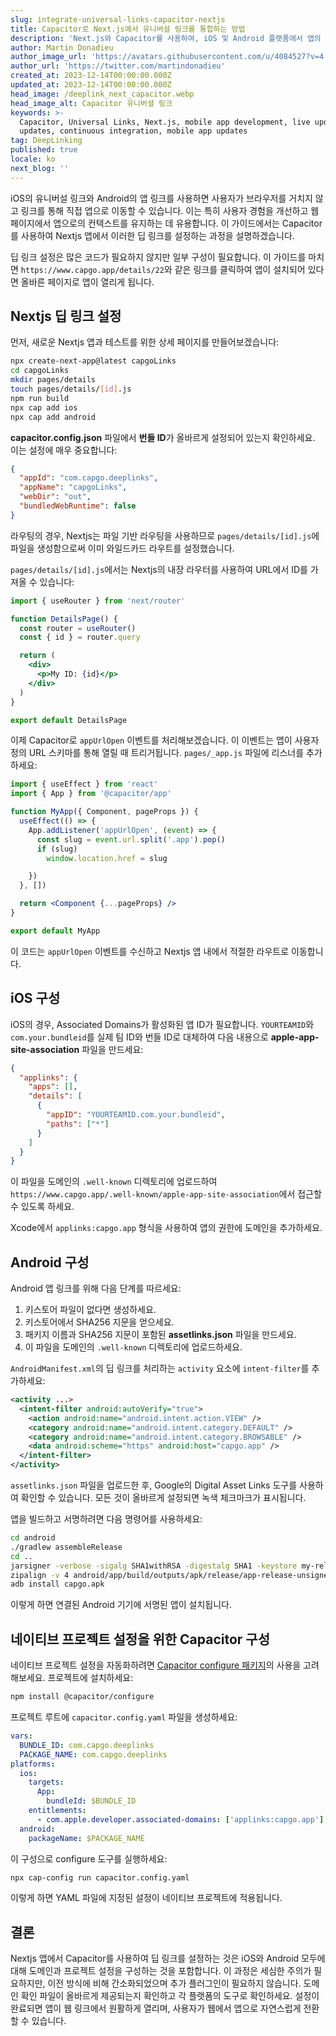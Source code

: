 ```yaml
---
slug: integrate-universal-links-capacitor-nextjs
title: Capacitor로 Next.js에서 유니버설 링크를 통합하는 방법
description: 'Next.js와 Capacitor를 사용하여, iOS 및 Android 플랫폼에서 앱의 유니버셜 링크를 구성하는 단계별 방법을 알아보세요.'
author: Martin Donadieu
author_image_url: 'https://avatars.githubusercontent.com/u/4084527?v=4'
author_url: 'https://twitter.com/martindonadieu'
created_at: 2023-12-14T00:00:00.000Z
updated_at: 2023-12-14T00:00:00.000Z
head_image: /deeplink_next_capacitor.webp
head_image_alt: Capacitor 유니버셜 링크
keywords: >-
  Capacitor, Universal Links, Next.js, mobile app development, live updates, OTA
  updates, continuous integration, mobile app updates
tag: DeepLinking
published: true
locale: ko
next_blog: ''
---
```


iOS의 유니버설 링크와 Android의 앱 링크를 사용하면 사용자가 브라우저를 거치지 않고 링크를 통해 직접 앱으로 이동할 수 있습니다. 이는 특히 사용자 경험을 개선하고 웹 페이지에서 앱으로의 컨텍스트를 유지하는 데 유용합니다. 이 가이드에서는 Capacitor를 사용하여 Nextjs 앱에서 이러한 딥 링크를 설정하는 과정을 설명하겠습니다.

딥 링크 설정은 많은 코드가 필요하지 않지만 일부 구성이 필요합니다. 이 가이드를 마치면 `https://www.capgo.app/details/22`와 같은 링크를 클릭하여 앱이 설치되어 있다면 올바른 페이지로 앱이 열리게 됩니다.

## Nextjs 딥 링크 설정

먼저, 새로운 Nextjs 앱과 테스트를 위한 상세 페이지를 만들어보겠습니다:

```sh
npx create-next-app@latest capgoLinks
cd capgoLinks
mkdir pages/details
touch pages/details/[id].js
npm run build
npx cap add ios
npx cap add android
```

**capacitor.config.json** 파일에서 **번들 ID**가 올바르게 설정되어 있는지 확인하세요. 이는 설정에 매우 중요합니다:

```json
{
  "appId": "com.capgo.deeplinks",
  "appName": "capgoLinks",
  "webDir": "out",
  "bundledWebRuntime": false
}
```

라우팅의 경우, Nextjs는 파일 기반 라우팅을 사용하므로 `pages/details/[id].js`에 파일을 생성함으로써 이미 와일드카드 라우트를 설정했습니다.

`pages/details/[id].js`에서는 Nextjs의 내장 라우터를 사용하여 URL에서 ID를 가져올 수 있습니다:

```jsx
import { useRouter } from 'next/router'

function DetailsPage() {
  const router = useRouter()
  const { id } = router.query

  return (
    <div>
      <p>My ID: {id}</p>
    </div>
  )
}

export default DetailsPage
```

이제 Capacitor로 `appUrlOpen` 이벤트를 처리해보겠습니다. 이 이벤트는 앱이 사용자 정의 URL 스키마를 통해 열릴 때 트리거됩니다. `pages/_app.js` 파일에 리스너를 추가하세요:

```jsx
import { useEffect } from 'react'
import { App } from '@capacitor/app'

function MyApp({ Component, pageProps }) {
  useEffect(() => {
    App.addListener('appUrlOpen', (event) => {
      const slug = event.url.split('.app').pop()
      if (slug)
        window.location.href = slug

    })
  }, [])

  return <Component {...pageProps} />
}

export default MyApp
```

이 코드는 `appUrlOpen` 이벤트를 수신하고 Nextjs 앱 내에서 적절한 라우트로 이동합니다.

## iOS 구성

iOS의 경우, Associated Domains가 활성화된 앱 ID가 필요합니다. `YOURTEAMID`와 `com.your.bundleid`를 실제 팀 ID와 번들 ID로 대체하여 다음 내용으로 **apple-app-site-association** 파일을 만드세요:

```json
{
  "applinks": {
    "apps": [],
    "details": [
      {
        "appID": "YOURTEAMID.com.your.bundleid",
        "paths": ["*"]
      }
    ]
  }
}
```

이 파일을 도메인의 `.well-known` 디렉토리에 업로드하여 `https://www.capgo.app/.well-known/apple-app-site-association`에서 접근할 수 있도록 하세요.

Xcode에서 `applinks:capgo.app` 형식을 사용하여 앱의 권한에 도메인을 추가하세요.

## Android 구성

Android 앱 링크를 위해 다음 단계를 따르세요:

1. 키스토어 파일이 없다면 생성하세요.
2. 키스토어에서 SHA256 지문을 얻으세요.
3. 패키지 이름과 SHA256 지문이 포함된 **assetlinks.json** 파일을 만드세요.
4. 이 파일을 도메인의 `.well-known` 디렉토리에 업로드하세요.

`AndroidManifest.xml`의 딥 링크를 처리하는 `activity` 요소에 `intent-filter`를 추가하세요:

```xml
<activity ...>
  <intent-filter android:autoVerify="true">
    <action android:name="android.intent.action.VIEW" />
    <category android:name="android.intent.category.DEFAULT" />
    <category android:name="android.intent.category.BROWSABLE" />
    <data android:scheme="https" android:host="capgo.app" />
  </intent-filter>
</activity>
```

`assetlinks.json` 파일을 업로드한 후, Google의 Digital Asset Links 도구를 사용하여 확인할 수 있습니다. 모든 것이 올바르게 설정되면 녹색 체크마크가 표시됩니다.

앱을 빌드하고 서명하려면 다음 명령어를 사용하세요:

```sh
cd android
./gradlew assembleRelease
cd ..
jarsigner -verbose -sigalg SHA1withRSA -digestalg SHA1 -keystore my-release-key.keystore android/app/build/outputs/apk/release/app-release-unsigned.apk alias_name
zipalign -v 4 android/app/build/outputs/apk/release/app-release-unsigned.apk capgo.apk
adb install capgo.apk
```

이렇게 하면 연결된 Android 기기에 서명된 앱이 설치됩니다.

## 네이티브 프로젝트 설정을 위한 Capacitor 구성

네이티브 프로젝트 설정을 자동화하려면 [Capacitor configure 패키지](https://github.com/ionic-team/capacitor-configure/)의 사용을 고려해보세요. 프로젝트에 설치하세요:

```sh
npm install @capacitor/configure
```

프로젝트 루트에 `capacitor.config.yaml` 파일을 생성하세요:

```yaml
vars:
  BUNDLE_ID: com.capgo.deeplinks
  PACKAGE_NAME: com.capgo.deeplinks
platforms:
  ios:
    targets:
      App:
        bundleId: $BUNDLE_ID
    entitlements:
      - com.apple.developer.associated-domains: ['applinks:capgo.app']
  android:
    packageName: $PACKAGE_NAME
```

이 구성으로 configure 도구를 실행하세요:

```sh
npx cap-config run capacitor.config.yaml
```

이렇게 하면 YAML 파일에 지정된 설정이 네이티브 프로젝트에 적용됩니다.

## 결론

Nextjs 앱에서 Capacitor를 사용하여 딥 링크를 설정하는 것은 iOS와 Android 모두에 대해 도메인과 프로젝트 설정을 구성하는 것을 포함합니다. 이 과정은 세심한 주의가 필요하지만, 이전 방식에 비해 간소화되었으며 추가 플러그인이 필요하지 않습니다. 도메인 확인 파일이 올바르게 제공되는지 확인하고 각 플랫폼의 도구로 확인하세요. 설정이 완료되면 앱이 웹 링크에서 원활하게 열리며, 사용자가 웹에서 앱으로 자연스럽게 전환할 수 있습니다.